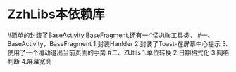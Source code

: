 # ZzhLibs本依赖库
#简单的封装了BaseActivity,BaseFragment,还有一个ZUtils工具类。
#一、BaseActivity，BaseFragment
    1.封装Hanlder
    2.封装了Toast-在屏幕中心提示
    3.使用了一个滑动退出当前页面的手势
#二、ZUtils
    1.单位转换
    2.日期格式化
    3.网络判断
    4.屏幕宽高
#
